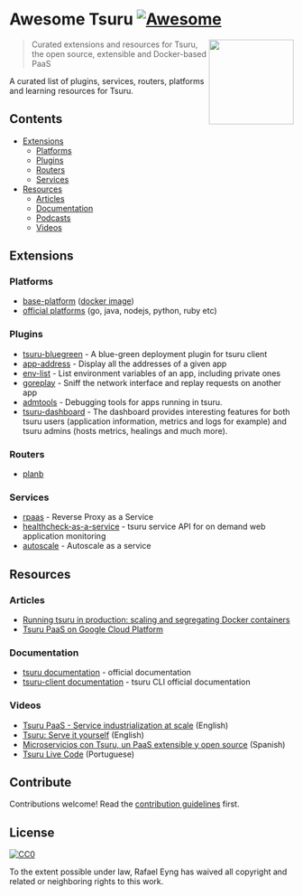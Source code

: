# Awesome Tsuru [![Awesome](https://awesome.re/badge.svg)](https://awesome.re)

[<img src="./tsuru.png" align="right" width="150">](https://tsuru.io/)

> Curated extensions and resources for Tsuru, the open source, extensible and Docker-based PaaS

A curated list of plugins, services, routers, platforms and learning resources for Tsuru.


## Contents

- [Extensions](#extensions)
  - [Platforms](#platforms)
  - [Plugins](#plugins)
  - [Routers](#routers)
  - [Services](#services)
- [Resources](#resources)
  - [Articles](#articles)
  - [Documentation](#documentation)
  - [Podcasts](#podcasts)
  - [Videos](#videos)


## Extensions

### Platforms

- [base-platform](https://github.com/tsuru/base-platform) ([docker image](https://hub.docker.com/r/tsuru/base-platform/))
- [official platforms](https://github.com/tsuru/platforms) (go, java, nodejs, python, ruby etc)

### Plugins

- [tsuru-bluegreen](https://github.com/emerleite/tsuru-bluegreen) - A blue-green deployment plugin for tsuru client
- [app-address](https://github.com/scorphus/tsuru-plugins/blob/master/app-address) - Display all the addresses of a given app
- [env-list](https://github.com/scorphus/tsuru-plugins/blob/master/env-list) - List environment variables of an app, including private ones
- [goreplay](https://github.com/scorphus/tsuru-plugins/blob/master/goreplay) - Sniff the network interface and replay requests on another app
- [admtools](https://github.com/tsuru/admtools) - Debugging tools for apps running in tsuru.
- [tsuru-dashboard](https://github.com/tsuru/tsuru-dashboard) - The dashboard provides interesting features for both tsuru users (application information, metrics and logs for example) and tsuru admins (hosts metrics, healings and much more).

### Routers

- [planb](https://github.com/tsuru/planb)

### Services

- [rpaas](https://github.com/tsuru/rpaas) - Reverse Proxy as a Service
- [healthcheck-as-a-service](https://github.com/tsuru/healthcheck-as-a-service) - tsuru service API for on demand web application monitoring
- [autoscale](https://github.com/tsuru/tsuru-autoscale) - Autoscale as a service


## Resources

### Articles

- [Running tsuru in production: scaling and segregating Docker containers](https://blog.tsuru.io/running-tsuru-in-production-scaling-and-segregating-docker-containers-d55f99c1603e)
- [Tsuru PaaS on Google Cloud Platform](https://blog.tsuru.io/tsuru-paas-on-google-cloud-platform-21640abb4386)

### Documentation

- [tsuru documentation](https://docs.tsuru.io/stable/) - official documentation
- [tsuru-client documentation](https://tsuru-client.readthedocs.io/en/latest/) - tsuru CLI official documentation

### Videos

- [Tsuru PaaS - Service industrialization at scale](https://www.youtube.com/watch?v=GiMsS0vGmn4) (English)
- [Tsuru: Serve it yourself](https://www.youtube.com/watch?v=jBRjb6-DIsA&t) (English)
- [Microservicios con Tsuru, un PaaS extensible y open source](https://www.youtube.com/watch?v=ZLHptOpWw2I) (Spanish)
- [Tsuru Live Code](https://www.youtube.com/watch?v=dC79RpifEQI) (Portuguese)


## Contribute

Contributions welcome! Read the [contribution guidelines](contributing.md) first.


## License

[![CC0](http://mirrors.creativecommons.org/presskit/buttons/88x31/svg/cc-zero.svg)](http://creativecommons.org/publicdomain/zero/1.0)

To the extent possible under law, Rafael Eyng has waived all copyright and
related or neighboring rights to this work.
